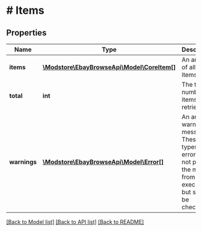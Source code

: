 # # Items

## Properties

Name | Type | Description | Notes
------------ | ------------- | ------------- | -------------
**items** | [**\Modstore\EbayBrowseApi\Model\CoreItem[]**](CoreItem.md) | An arraylist of all the items. | [optional]
**total** | **int** | The total number of items retrieved. | [optional]
**warnings** | [**\Modstore\EbayBrowseApi\Model\Error[]**](Error.md) | An array of warning messages. These types of errors do not prevent the method from executing but should be checked. | [optional]

[[Back to Model list]](../../README.md#models) [[Back to API list]](../../README.md#endpoints) [[Back to README]](../../README.md)

